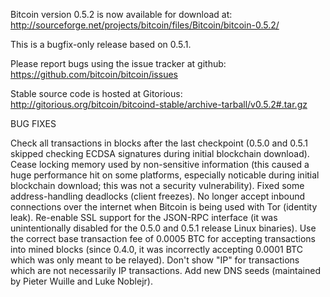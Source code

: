 Bitcoin version 0.5.2 is now available for download at:
http://sourceforge.net/projects/bitcoin/files/Bitcoin/bitcoin-0.5.2/

This is a bugfix-only release based on 0.5.1.

Please report bugs using the issue tracker at github:
https://github.com/bitcoin/bitcoin/issues

Stable source code is hosted at Gitorious:
http://gitorious.org/bitcoin/bitcoind-stable/archive-tarball/v0.5.2#.tar.gz

BUG FIXES

Check all transactions in blocks after the last checkpoint (0.5.0 and 0.5.1 skipped checking ECDSA signatures during initial blockchain download).
Cease locking memory used by non-sensitive information (this caused a huge performance hit on some platforms, especially noticable during initial blockchain download; this was
not a security vulnerability).
Fixed some address-handling deadlocks (client freezes).
No longer accept inbound connections over the internet when Bitcoin is being used with Tor (identity leak).
Re-enable SSL support for the JSON-RPC interface (it was unintentionally disabled for the 0.5.0 and 0.5.1 release Linux binaries).
Use the correct base transaction fee of 0.0005 BTC for accepting transactions into mined blocks (since 0.4.0, it was incorrectly accepting 0.0001 BTC which was only meant to be relayed).
Don't show "IP" for transactions which are not necessarily IP transactions.
Add new DNS seeds (maintained by Pieter Wuille and Luke Noblejr).
